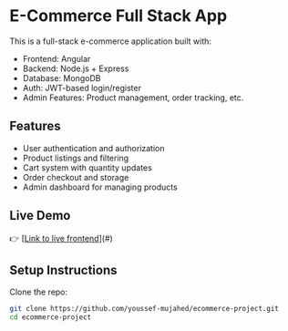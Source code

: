 # E-Commerce Full Stack App

This is a full-stack e-commerce application built with:

- Frontend: Angular
- Backend: Node.js + Express
- Database: MongoDB
- Auth: JWT-based login/register
- Admin Features: Product management, order tracking, etc.

## Features
- User authentication and authorization
- Product listings and filtering
- Cart system with quantity updates
- Order checkout and storage
- Admin dashboard for managing products

## Live Demo
👉 [[Link to live frontend](https://youssef-mujahed.github.io/ecommerce-project)](#)


## Setup Instructions
Clone the repo:
```bash
git clone https://github.com/youssef-mujahed/ecommerce-project.git
cd ecommerce-project
